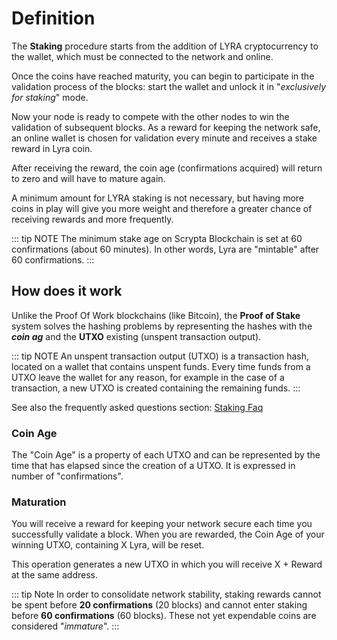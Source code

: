 # Definition

The **Staking** procedure starts from the addition of LYRA cryptocurrency to the wallet, which must be connected to the network and online.

Once the coins have reached maturity, you can begin to participate in the validation process of the blocks: start the wallet and unlock it in "*exclusively for staking*" mode.

Now your node is ready to compete with the other nodes to win the validation of subsequent blocks. As a reward for keeping the network safe, an online wallet is chosen for validation every minute and receives a stake reward in Lyra coin.

After receiving the reward, the coin age (confirmations acquired) will return to zero and will have to mature again.

A minimum amount for LYRA staking is not necessary, but having more coins in play will give you more weight and therefore a greater chance of receiving rewards and more frequently.

::: tip NOTE
The minimum stake age on Scrypta Blockchain is set at 60 confirmations (about 60 minutes). In other words, Lyra are "mintable" after 60 confirmations.
:::

## How does it work
Unlike the Proof Of Work blockchains (like Bitcoin), the **Proof of Stake** system solves the hashing problems by representing the hashes with the ***coin ag*** and the **UTXO** existing (unspent transaction output).

::: tip NOTE
An unspent transaction output (UTXO) is a transaction hash, located on a wallet that contains unspent funds. Every time funds from a UTXO leave the wallet for any reason, for example in the case of a transaction, a new UTXO is created containing the remaining funds.
:::

See also the frequently asked questions section:
[Staking Faq](../staking-setup/staking-faq.md)

### Coin Age
The "Coin Age" is a property of each UTXO and can be represented by the time that has elapsed since the creation of a UTXO. It is expressed in number of "confirmations".

### Maturation
You will receive a reward for keeping your network secure each time you successfully validate a block. When you are rewarded, the Coin Age of your winning UTXO, containing X Lyra, will be reset.

This operation generates a new UTXO in which you will receive X + Reward at the same address.

::: tip Note
In order to consolidate network stability, staking rewards cannot be spent before **20 confirmations** (20 blocks) and cannot enter staking before **60 confirmations** (60 blocks). These not yet expendable coins are considered "*immature*".
:::
